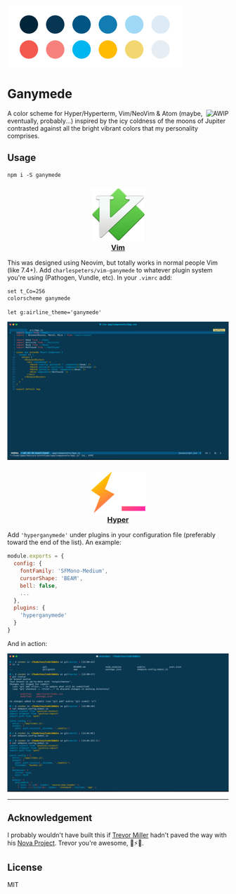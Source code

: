 ![Color Palette for Ganymede](assets/ganymede-palette.png)

# Ganymede

<a href="https://github.com/charlespeters/VVWIP">
  <img src="https://unpkg.com/vvwip/AWIP.svg" alt="AWIP" align='right' />
</a>

A color scheme for Hyper/Hyperterm, Vim/NeoVim & Atom (maybe, eventually, probably...) inspired by the icy coldness of the moons of Jupiter contrasted against all the bright vibrant colors that my personality comprises.


## Usage

```
npm i -S ganymede
```

<h3 align='center'>
  <img alt='Vim Icon' src='assets/vim.png' />
  <br />
  <a href='https://github.com/charlespeters/ganymede.vim'>Vim</a>
</h3>

This was designed using Neovim, but totally works in normal people Vim (like 7.4+). Add `charlespeters/vim-ganymede` to whatever plugin system you're using (Pathogen, Vundle, etc). In your `.vimrc` add:

```vim
set t_Co=256
colorscheme ganymede

let g:airline_theme='ganymede'
```

![Screenshot of Vim using Ganymede](assets/screenshot-vim.png)

<h3 align='center'>
  <img alt='Hyper Icon' src='assets/hyper.png' />
  <br />
  <a href='https://github.com/charlespeters/hyperganymede'>Hyper</a>
</h3>


Add `'hyperganymede'` under plugins in your configuration file (preferably toward the end of the list). An example:

```js
module.exports = {
  config: {
    fontFamily: 'SFMono-Medium',
    cursorShape: 'BEAM',
    bell: false,
    ...
  },
  plugins: {
    'hyperganymede'
  }
}
```

And in action:

![Screenshot of Hyper using Ganymede](assets/screenshot-hyper.png)

---

## Acknowledgement

I probably wouldn't have built this if [Trevor Miller](https://twitter.com/trevordmiller) hadn't paved the way with his [Nova Project](http://www.trevordmiller.com/nova/). Trevor you're awesome, 🍻⚡️🎉.

## License

MIT
